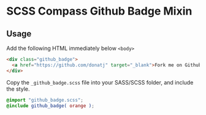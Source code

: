 # SCSS Compass Github Badge Mixin

## Usage

Add the following HTML immediately below `<body>`

```html
<div class="github_badge">
  <a href="https://github.com/donatj" target="_blank">Fork me on Github!</a>
</div>
```

Copy the `_github_badge.scss` file into your SASS/SCSS folder, and include the style.

```scss
@import "github_badge.scss";
@include github_badge( orange );
```
